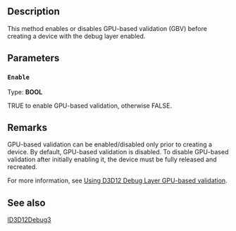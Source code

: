 ## Description

This method enables or disables GPU-based validation (GBV) before creating a device with the debug layer enabled.

## Parameters

### `Enable`

Type: **BOOL**

TRUE to enable GPU-based validation, otherwise FALSE.

## Remarks

GPU-based validation can be enabled/disabled only prior to creating a device. By default, GPU-based validation is disabled. To disable GPU-based validation after initially enabling it, the device must be fully released and recreated.

For more information, see [Using D3D12 Debug Layer GPU-based validation](https://learn.microsoft.com/windows/win32/direct3d12/using-d3d12-debug-layer-gpu-based-validation).

## See also

[ID3D12Debug3](https://learn.microsoft.com/windows/win32/api/d3d12sdklayers/nn-d3d12sdklayers-id3d12debug3)